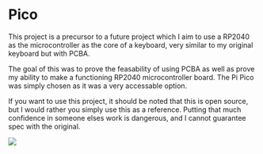 # Pico
This project is a precursor to a future project which I aim to use a RP2040 as the microcontroller as the core of a keyboard, very similar to my original keyboard but with PCBA.

The goal of this was to prove the feasability of using PCBA as well as prove my ability to make a functioning RP2040 microcontroller board. The Pi Pico was simply chosen as it was a very accessable option.

If you want to use this project, it should be noted that this is open source, but I would rather you simply use this as a reference. Putting that much confidence in someone elses work is dangerous, and I cannot guarantee spec with the original.

![](https://i.imgur.com/w45nKOs.jpeg)

